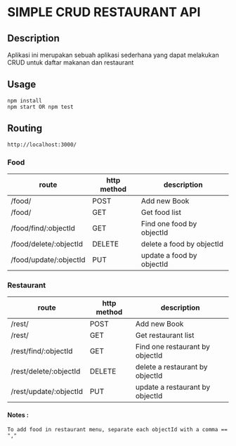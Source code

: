 # SIMPLE CRUD RESTAURANT API

## Description

Aplikasi ini merupakan sebuah aplikasi sederhana yang dapat melakukan CRUD untuk daftar makanan dan restaurant

## Usage

```
npm install
npm start OR npm test
```

## Routing

`http://localhost:3000/`

### Food

| route | http method | description |
|  ---  |     ---     |     ---     |
| /food/ | POST | Add new Book |
| /food/ | GET | Get food list |
| /food/find/:objectId | GET | Find one food by objectId |
| /food/delete/:objectId | DELETE | delete a food by objectId |
| /food/update/:objectId | PUT | update a food by objectId |

### Restaurant

| route | http method | description |
|  ---  |     ---     |     ---     |
| /rest/ | POST | Add new Book |
| /rest/ | GET | Get restaurant list |
| /rest/find/:objectId | GET | Find one restaurant by objectId |
| /rest/delete/:objectId | DELETE | delete a restaurant by objectId |
| /rest/update/:objectId | PUT | update a restaurant by objectId |

#### Notes :

`To add food in restaurant menu, separate each objectId with a comma == ","`